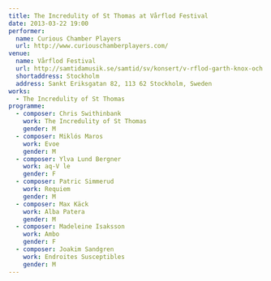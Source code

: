 ```yaml
---
title: The Incredulity of St Thomas at Vårflod Festival
date: 2013-03-22 19:00
performer:
  name: Curious Chamber Players
  url: http://www.curiouschamberplayers.com/
venue:
  name: Vårflod Festival
  url: http://samtidamusik.se/samtid/sv/konsert/v-rflod-garth-knox-och
  shortaddress: Stockholm
  address: Sankt Eriksgatan 82, 113 62 Stockholm, Sweden
works:
  - The Incredulity of St Thomas
programme:
  - composer: Chris Swithinbank
    work: The Incredulity of St Thomas
    gender: M
  - composer: Miklós Maros
    work: Evoe
    gender: M
  - composer: Ylva Lund Bergner
    work: aq-V le
    gender: F
  - composer: Patric Simmerud
    work: Requiem
    gender: M
  - composer: Max Käck
    work: Alba Patera
    gender: M
  - composer: Madeleine Isaksson
    work: Ambo
    gender: F
  - composer: Joakim Sandgren
    work: Endroites Susceptibles
    gender: M
---
```

